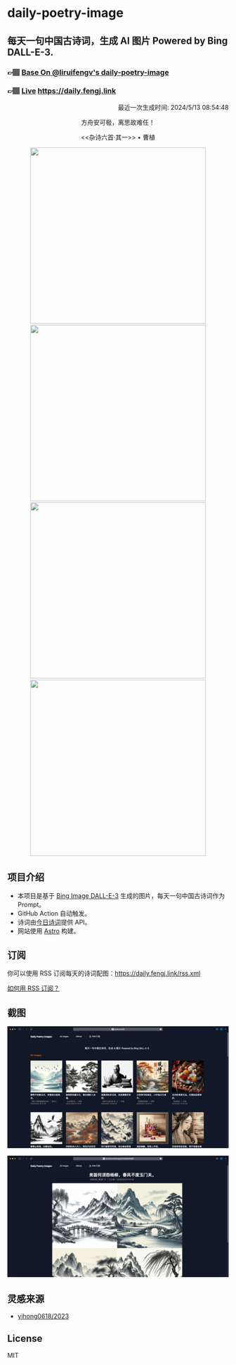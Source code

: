
# daily-poetry-image

## 每天一句中国古诗词，生成 AI 图片 Powered by Bing DALL-E-3.

### 👉🏽 [Base On @liruifengv's daily-poetry-image](https://github.com/liruifengv/daily-poetry-image)

### 👉🏽 [Live](https://daily.fengj.link) https://daily.fengj.link

<p align="right">
  最近一次生成时间: 2024/5/13 08:54:48
</p>
<p align="center">
方舟安可极，离思故难任！
</p>
<p align="center">
<<杂诗六首·其一>> • 曹植
</p>
<p align="center">
<img src="https://tse1.mm.bing.net/th/id/OIG1.AsAIXN0N1cBhj1xi6QOx" height="400" width="400" />
<img src="https://tse3.mm.bing.net/th/id/OIG1.FPLEoAlphQDbj5Xxj0lW" height="400" width="400" />
<img src="https://tse1.mm.bing.net/th/id/OIG1.mfL.tsqodjVa3SN2J0MF" height="400" width="400" />
<img src="https://tse3.mm.bing.net/th/id/OIG1.6xkjZCNAzJ0MQxy9Hw.x" height="400" width="400" />
</p>

## 项目介绍

-   本项目是基于 [Bing Image DALL-E-3](https://www.bing.com/images/create) 生成的图片，每天一句中国古诗词作为 Prompt。
-   GitHub Action 自动触发。
-   诗词由[今日诗词](https://www.jinrishici.com/)提供 API。
-   网站使用 [Astro](https://astro.build) 构建。

## 订阅

你可以使用 RSS 订阅每天的诗词配图：https://daily.fengj.link/rss.xml

[如何用 RSS 订阅？](https://zhuanlan.zhihu.com/p/55026716)

## 截图

![图片列表](./screenshots/Snipaste_2023-12-28_21-00-26.png)

![图片详情](./screenshots/Snipaste_2023-12-28_21-00-53.png)

## 灵感来源

-   [yihong0618/2023](https://github.com/yihong0618/2023)

## License

MIT
